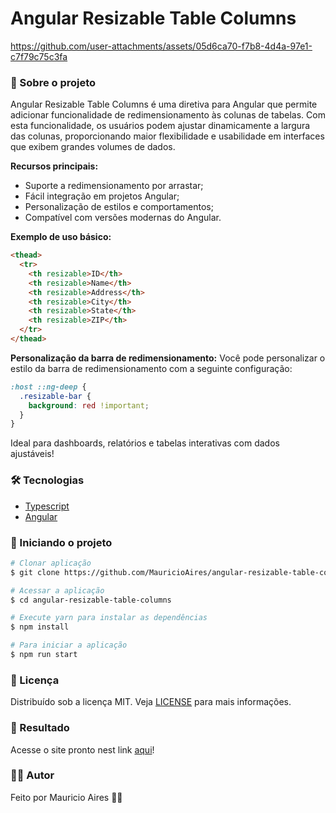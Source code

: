 # Angular Resizable Table Columns



https://github.com/user-attachments/assets/05d6ca70-f7b8-4d4a-97e1-c7f79c75c3fa



### 🎉 Sobre o projeto

Angular Resizable Table Columns é uma diretiva para Angular que permite adicionar funcionalidade de redimensionamento às colunas de tabelas. Com esta funcionalidade, os usuários podem ajustar dinamicamente a largura das colunas, proporcionando maior flexibilidade e usabilidade em interfaces que exibem grandes volumes de dados.

**Recursos principais:**
- Suporte a redimensionamento por arrastar;
- Fácil integração em projetos Angular;
- Personalização de estilos e comportamentos;
- Compatível com versões modernas do Angular.

**Exemplo de uso básico:**
```html
<thead>
  <tr>
    <th resizable>ID</th>
    <th resizable>Name</th>
    <th resizable>Address</th>
    <th resizable>City</th>
    <th resizable>State</th>
    <th resizable>ZIP</th>
  </tr>
</thead>
```

**Personalização da barra de redimensionamento:**
Você pode personalizar o estilo da barra de redimensionamento com a seguinte configuração:
```css
:host ::ng-deep {
  .resizable-bar {
    background: red !important;
  }
}
```

Ideal para dashboards, relatórios e tabelas interativas com dados ajustáveis!


### 🛠️ Tecnologias

- [Typescript](https://www.typescriptlang.org/)
- [Angular](https://angular.dev/)

### 🚀 Iniciando o projeto

```sh
# Clonar aplicação
$ git clone https://github.com/MauricioAires/angular-resizable-table-columns

# Acessar a aplicação
$ cd angular-resizable-table-columns

# Execute yarn para instalar as dependências
$ npm install

# Para iniciar a aplicação
$ npm run start

```


### 📝 Licença

Distribuído sob a licença MIT.
Veja [LICENSE](LICENSE) para mais informações.


### 🎯  Resultado

Acesse o site pronto nest link [aqui](https://angular-resizable-table-columns.vercel.app/)!

### 👨‍💻 Autor

Feito por Mauricio Aires 👋🏽
